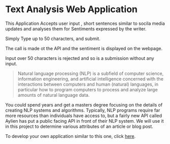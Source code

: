 # Text Analysis Web Application

This Application Accepts user input , short sentences similar to socila media updates and analyses them for Sentiments expressed by the writer.

Simply Type up to 50 characters, and submit.

The call is made ot the API and the sentiment is displayed on the webpage.

Input over 50 characters is rejected and so is a submission without any input.

> Natural language processing (NLP) is a subfield of computer science, information engineering, and artificial intelligence
> concerned with the interactions between computers and human (natural) languages, in particular how to program computers to
> process and analyze large amounts of natural language data.

You could spend years and get a masters degree focusing on the details of creating NLP systems and algorithms. Typically, NLP programs require far more resources than individuals have access to, but a fairly new API called Aylien has put a public facing API in front of their NLP system. We will use it in this project to determine various attributes of an article or blog post.

To develop your own application similar to this one, click [here](https://docs.aylien.com/textapi/sdks/#sdks).

```

```
